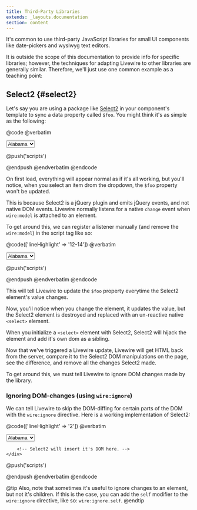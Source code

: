 ```yaml
---
title: Third-Party Libraries
extends: _layouts.documentation
section: content
---
```


It's common to use third-party JavaScript libraries for small UI components like date-pickers and wysiwyg text editors.

It is outside the scope of this documentation to provide info for specific libraries; however, the techniques for adapting Livewire to other libraries are generally similar. Therefore, we'll just use one common example as a teaching point:

## Select2 {#select2}

Let's say you are using a package like [Select2](https://select2.org) in your component's template to sync a data property called `$foo`. You might think it's as simple as the following:

@code
@verbatim
<div>
    <select wire:model="foo" class="js-example-basic-single" name="state">
        <option value="AL">Alabama</option>
        <option value="WY">Wyoming</option>
    </select>
</div>

@push('scripts')
<script>
    $(document).ready(function() {
        $('.js-example-basic-single').select2();
    });
</script>
@endpush
@endverbatim
@endcode

On first load, everything will appear normal as if it's all working, but you'll notice, when you select an item drom the dropdown, the `$foo` property won't be updated.

This is because Select2 is a jQuery plugin and emits jQuery events, and not native DOM events. Livewire normally listens for a native `change` event when `wire:model` is attached to an element.

To get around this, we can register a listener manually (and remove the `wire:model`) in the script tag like so:

@code(['lineHighlight' => '12-14'])
@verbatim
<div>
    <select class="js-example-basic-single" name="state">
        <option value="AL">Alabama</option>
        <option value="WY">Wyoming</option>
    </select>
</div>

@push('scripts')
<script>
    $(document).ready(function() {
        $('.js-example-basic-single').select2();
        $('.js-example-basic-single').on('change', function (e) {
            @this.set('foo', e.target.value);
        });
    });
</script>
@endpush
@endverbatim
@endcode

This will tell Livewire to update the `$foo` property everytime the Select2 element's value changes.

Now, you'll notice when you change the element, it updates the value, but the Select2 element is destroyed and replaced with an un-reactive native `<select>` element.

When you initialize a `<select>` element with Select2, Select2 will hijack the element and add it's own dom as a sibling.

Now that we've triggered a Livewire update, Livewire will get HTML back from the server, compare it to the Select2 DOM manipulations on the page, see the difference, and remove all the changes Select2 made.

To get around this, we must tell Livewire to ignore DOM changes made by the library.

### Ignoring DOM-changes (using `wire:ignore`)

We can tell Livewire to skip the DOM-diffing for certain parts of the DOM with the `wire:ignore` directive. Here is a working implementation of Select2:

@code(['lineHighlight' => '2'])
@verbatim
<div>
    <div wire:ignore>
        <select class="js-example-basic-single" name="state">
            <option value="AL">Alabama</option>
            <option value="WY">Wyoming</option>
        </select>

        <!-- Select2 will insert it's DOM here. -->
    </div>
</div>

@push('scripts')
<script>
    $(document).ready(function() {
        $('.js-example-basic-single').select2();
        $('.js-example-basic-single').on('change', function (e) {
            @this.set('foo', e.target.value);
        });
    });
</script>
@endpush
@endverbatim
@endcode

@tip
Also, note that sometimes it's useful to ignore changes to an element, but not it's children. If this is the case, you can add the <code>self</code> modifier to the <code>wire:ignore</code> directive, like so: <code>wire:ignore.self</code>.
@endtip
